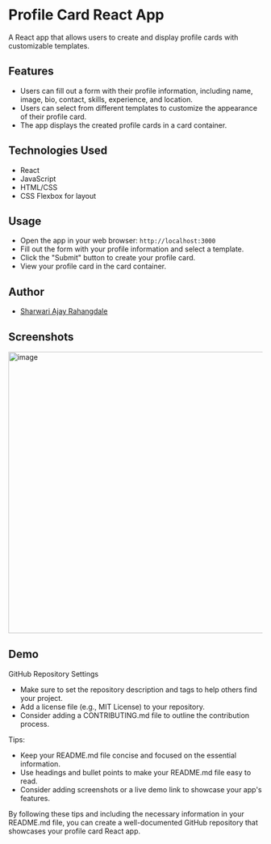 # Profile Card React App

A React app that allows users to create and display profile cards with customizable templates.

## Features
*   Users can fill out a form with their profile information, including name, image, bio, contact, skills, experience, and location.
*   Users can select from different templates to customize the appearance of their profile card.
*   The app displays the created profile cards in a card container.

## Technologies Used
*   React
*   JavaScript
*   HTML/CSS
*   CSS Flexbox for layout

## Usage
*   Open the app in your web browser: `http://localhost:3000`
*   Fill out the form with your profile information and select a template.
*   Click the "Submit" button to create your profile card.
*   View your profile card in the card container.

## Author
*   [Sharwari Ajay Rahangdale]()

## Screenshots
<img width="954" height="557" alt="image" src="https://github.com/user-attachments/assets/6174d646-35ff-4cfd-92b3-987ac8c3a694" />

## Demo


GitHub Repository Settings

- Make sure to set the repository description and tags to help others find your project.
- Add a license file (e.g., MIT License) to your repository.
- Consider adding a CONTRIBUTING.md file to outline the contribution process.

Tips:

- Keep your README.md file concise and focused on the essential information.
- Use headings and bullet points to make your README.md file easy to read.
- Consider adding screenshots or a live demo link to showcase your app's features.

By following these tips and including the necessary information in your README.md file, you can create a well-documented GitHub repository that showcases your profile card React app.
